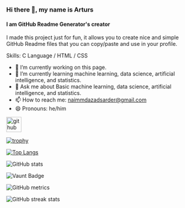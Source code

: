 ### Hi there 👋, my name is Arturs
#### I am GitHub Readme Generator's creator
I made this project just for fun, it allows you to create nice and simple GitHub Readme files that you can copy/paste and use in your profile.

Skills: C Language / HTML / CSS

- 🔭 I’m currently working on this page. 
- 🌱 I’m currently learning machine learning, data science, artificial intelligence, and statistics. 
- 💬 Ask me about Basic machine learning, data science, artificial intelligence, and statistics. 
- 📫 How to reach me: naimmdazadsarder@gmail.com 
- 😄 Pronouns: he/him 


[<img src='https://cdn.jsdelivr.net/npm/simple-icons@3.0.1/icons/github.svg' alt='github' height='40'>](https://github.com/https://github.com/azadnaim232451/azadnaim232451)  

[![trophy](https://github-profile-trophy.vercel.app/?username=https://github.com/azadnaim232451/azadnaim232451)](https://github.com/ryo-ma/github-profile-trophy)

[![Top Langs](https://github-readme-stats.vercel.app/api/top-langs/?username=https://github.com/azadnaim232451/azadnaim232451)](https://github.com/anuraghazra/github-readme-stats)

![GitHub stats](https://github-readme-stats.vercel.app/api?username=https://github.com/azadnaim232451/azadnaim232451&show_icons=true&count_private=true)  

![Vaunt Badge](https://api.vaunt.dev/v1/github/entities/https://github.com/azadnaim232451/azadnaim232451/contributions?format=svg&private=true)  

![GitHub metrics](https://metrics.lecoq.io/https://github.com/azadnaim232451/azadnaim232451)  

![GitHub streak stats](https://streak-stats.demolab.com/?user=https://github.com/azadnaim232451/azadnaim232451)  


